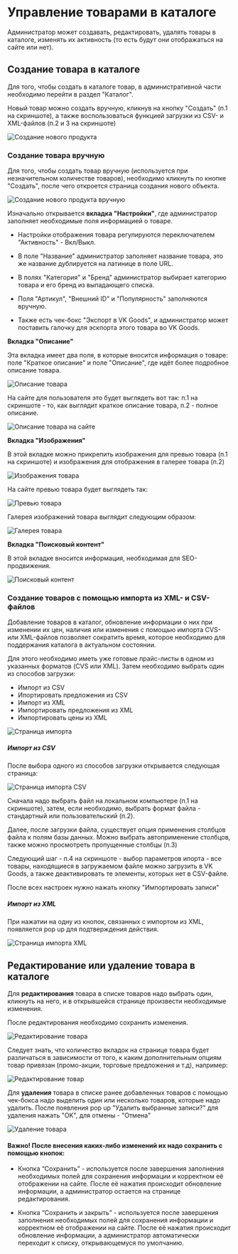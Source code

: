 # Управление товарами в каталоге #

Администратор может создавать, редактировать, удалять товары в каталоге, изменять их активность (то есть будут они отображаться на сайте или нет).

## Создание товара в каталоге ##


Для того, чтобы создать в каталоге товар, в административной части необходимо перейти в раздел "Каталог".

Новый товар можно создать вручную, кликнув на кнопку "Создать" (п.1 на скриншоте), а также воспользоваться функцией загрузки из CSV- и XML-файлов (п.2 и 3 на скриншоте)

![Создание нового продукта](./../../assets/images/create-product-1-ru.png)
  

### Создание товара вручную ###

Для того, чтобы создать товар вручную (используется при незначительном количестве товаров), необходимо кликнуть по кнопке "Создать", после чего откроется страница создания нового объекта.

![Создание нового продукта вручную](./../../assets/images/create-product-by-hand-ru.png)


Изначально открывается **вкладка "Настройки"**, где администратор заполняет необходимые поля информацией о товаре.

- Настройки отображения товара регулируются переключателем "Активность" - Вкл/Выкл.

- В поле "Название" администратор заполняет название товара, это же название дублируется на латинице в поле URL.

- В полях "Категория" и "Бренд" администратор выбирает категорию товара и его бренд из выпадающего списка.

- Поля "Артикул", "Внешний ID" и "Популярность" заполняются вручную.

- Также есть чек-бокс "Экспорт в VK Goods", и администратор может поставить галочку для эскпорта этого товара во VK Goods. 

**Вкладка "Описание"**

Эта вкладка имеет два поля, в которые вноситcя информация о товаре: поле "Краткое описание" и поле "Описание", где идёт более подробное описание товара.

![Описание товара](./../../assets/images/description-of-product-ru.png)


На сайте для пользователя это будет выглядеть вот так: п.1 на скриншоте - то, как выглядит краткое описание товара, п.2 - полное описание.

![Описание товара на сайте](./../../assets/images/description-of-product-example-ru.png)


**Вкладка "Изображения"**

В этой вкладке можно прикрепить изображения для превью товара (п.1 на скриншоте) и изображения для отображения в галерее товара (п.2)

![Изображения товара](./../../assets/images/images-of-product-ru.png)


На сайте превью товара будет выглядеть так:

![Превью товара](./../../assets/images/preview-of-product-ru.png)


Галерея изображений товара выглядит следующим образом:

![Галерея товара](./../../assets/images/gallery-of-product-ru.png)


**Вкладка "Поисковый контент"**

В этой вкладке вносится информация, необходимая для SEO-продвижения.

![Поисковый контент](./../../assets/images/search-seo-ru.png)


### Создание товаров с помощью импорта из XML- и CSV-файлов ###

Добавление товаров в каталог, обновление информации о них при изменении их цен, наличия или изменения с помощью импорта CVS- или XML-файлов позволяет сократить время, которое необходимо для поддержания каталога в актуальном состоянии.

Для этого необходимо иметь уже готовые прайс-листы в одном из указанных форматов (CVS или XML). Затем необходимо выбрать один из способов загрузки:

* Импорт из CSV
* Ипортировать предложения из CSV
* Импорт из XML
* Импортировать предложения из XML
* Импортировать цены из XML

![Страница импорта](./../../assets/images/import-csv-ru.png)


##### Импорт из CSV ##### 

После выбора одного из способов загрузки открывается следующая страница:

![Страница импорта CSV](./../../assets/images/import-csv-main-ru.png)


Сначала надо выбрать файл на локальном компьютере (п.1 на скриншоте), затем, если необходимо, выбрать формат файла - стандартный или пользовательский (п.2). 

Далее, после загрузки файла, существует опция применения столбцов файла к полям базы данных. Можно выбрать автоприменение столбцов, также можно просмотреть пропущенные столбцы (п.3)

Следующий шаг - п.4 на скриншоте - выбор параметров ипорта - все товары, находящиеся в загружаемом файле можно загрузить в VK Goods, а также деактивировать те элементы, которых нет в CSV-файле.

После всех настроек нужно нажать кнопку "Импортировать записи"

##### Импорт из XML #####

При нажатии на одну из кнопок, связанных с импортом из XML, появляется pop up для подтверждения действия. 

![Страница импорта XML](./../../assets/images/import-xml-ru.png)



## Редактирование или удаление товара в каталоге ##

Для **редактирования** товара в списке товаров надо выбрать один, кликнуть на него, и в открывшейся странице произвести необходимые изменения.

После редактирования необходимо сохранить изменения.


![Редактирование товара](./../../assets/images/edit-product-ru.png)

Следует знать, что количество вкладок на странице товара будет различаться в зависимости от того, к каким дополнительным опциям товар привязан (промо-акции, торговые предложения и т.д), например:

![Редактирование товар](./../../assets/images/edit-list-product-ru.png)


Для **удаления** товара в списке ранее добавленных товаров с помощью чек-бокса надо выделить один или несколько товаров, которые надо удалить. После появления pop up "Удалить выбранные записи?" для удаления нажать "OK", для отмены - "Отмена"  

![Удаление товара](./../../assets/images/delete-product-ru.png)

#### **Важно!** После внесения каких-либо изменений их надо сохранить с помощью кнопок:

* Кнопка “Сохранить” - используется после завершения заполнения необходимых полей для сохранения информации и корректном её отображении на сайте. После её нажатия происходит обновление информации, а администратор остается на странице редактирования.

* Кнопка “Сохранить и закрыть” - используется после завершения заполнения необходимых полей для сохранения информации и корректном её отображении на сайте. После её нажатия происходит обновление информации, а администратор автоматически переходит к списку, открывающемуся по умолчанию. 
